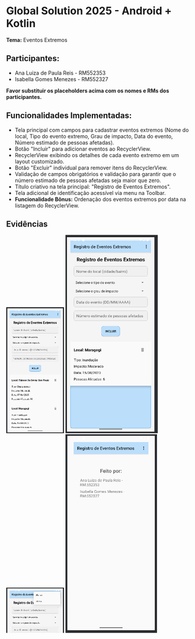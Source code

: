# Global Solution 2025 - Android + Kotlin

**Tema:** Eventos Extremos

## Participantes:

- Ana Luiza de Paula Reis - RM552353
- Isabella Gomes Menezes - RM552327

**Favor substituir os placeholders acima com os nomes e RMs dos participantes.**

## Funcionalidades Implementadas:

- Tela principal com campos para cadastrar eventos extremos (Nome do local, Tipo do evento extremo, Grau de impacto, Data do evento, Número estimado de pessoas afetadas).
- Botão "Incluir" para adicionar eventos ao RecyclerView.
- RecyclerView exibindo os detalhes de cada evento extremo em um layout customizado.
- Botão "Excluir" individual para remover itens do RecyclerView.
- Validação de campos obrigatórios e validação para garantir que o número estimado de pessoas afetadas seja maior que zero.
- Título criativo na tela principal: "Registro de Eventos Extremos".
- Tela adicional de identificação acessível via menu na Toolbar.
- **Funcionalidade Bônus:** Ordenação dos eventos extremos por data na listagem do RecyclerView.

## Evidências
![principal](images/principal.png)
![itemExcluido](images/itemExcluido.png)
![menuAberto](images/menuAberto.png)
![telaAlunas](images/telaAlunas.png)


